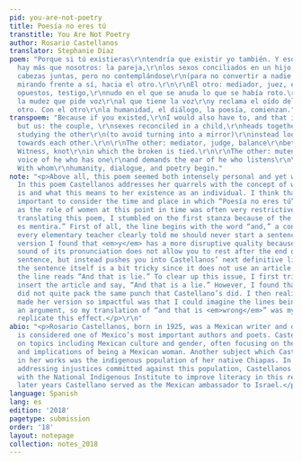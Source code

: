 ```yaml
---
pid: you-are-not-poetry
title: Poesía no eres tú
transtitle: You Are Not Poetry
author: Rosario Castellanos
translator: Stephanie Diaz
poem: "Porque si tú existieras\r\ntendría que existir yo también. Y eso es mentira.\r\n\r\nNada
  hay más que nosotros: la pareja,\r\nlos sexos conciliados en un hijo,\r\nlas dos
  cabezas juntas, pero no contemplándose\r\n(para no convertir a nadie en un espejo)\r\nsino
  mirando frente a sí, hacia el otro.\r\n\r\nEl otro: mediador, juez, equilibrio\r\nentre
  opuestos, testigo,\r\nnudo en el que se anuda lo que se había roto.\r\n\r\nEl otro,
  la mudez que pide voz\r\nal que tiene la voz\r\ny reclama el oído del que escucha.\r\n\r\nEl
  otro. Con el otro\r\nla humanidad, el diálogo, la poesía, comienzan."
transpoem: "Because if you existed,\r\nI would also have to, and that is wrong.\r\n\r\nNothing
  but us: the couple, \r\nsexes reconciled in a child,\r\nheads together, neither
  studying the other\r\n(to avoid turning into a mirror)\r\ninstead looking ahead
  towards each other.\r\n\r\nThe other: mediator, judge, balance\r\nbetween opposites.
  Witness, knot\r\nin which the broken is tied.\r\n\r\nThe other: muteness that asks\r\na
  voice of he who has one\r\nand demands the ear of he who listens\r\n\r\nThe other.
  With whom\r\nhumanity, dialogue, and poetry begin."
note: "<p>Above all, this poem seemed both intensely personal and yet widely universal.
  In this poem Castellanos addresses her quarrels with the concept of what a relationship
  is and what this means to her existence as an individual. I think that it’s particularly
  important to consider the time and place in which “Poesía no eres tú” was created,
  as the role of women at this point in time was often very restrictive.</p>\r\n<p>In
  translating this poem, I stumbled on the first stanza because of the line “Y eso
  es mentira.” First of all, the line begins with the word “and,” a conjunction which
  every elementary teacher clearly told me should never start a sentence. In the original
  version I found that <em>y</em> has a more disruptive quality because the sharp
  sound of its pronunciation does not allow you to rest after the end of the first
  sentence, but instead pushes you into Castellanos’ next definitive line. Secondly,
  the sentence itself is a bit tricky since it does not use an article. Literally,
  the line reads “And that is lie.” To clear up this issue, I first tried to simply
  insert the article and say, “And that is a lie.” However, I found that this version
  did not quite pack the same punch that Castellano’s did. I then realized that what
  made her version so impactful was that I could imagine the lines being spoken in
  an argument, so my translation of “and that is <em>wrong</em>” was my effort to
  replicate this effect.</p>\r\n"
abio: "<p>Rosario Castellanos, born in 1925, was a Mexican writer and diplomat who
  is considered one of Mexico’s most important authors and poets. Castellanos wrote
  on topics including Mexican culture and gender, often focusing on the intersection
  and implications of being a Mexican woman. Another subject which Castellanos highlighted
  in her works was the indigenous population of her native Chiapas. In addition to
  addressing injustices committed against this population, Castellanos also worked
  with the National Indigenous Institute to improve literacy in this region. In her
  later years Castellano served as the Mexican ambassador to Israel.</p>"
language: Spanish
lang: es
edition: '2018'
pagetype: submission
order: '18'
layout: notepage
collection: notes_2018
---
```

